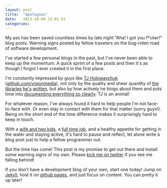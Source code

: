```yaml
---
layout: post
title:  "Apologies"
date:   2013-10-09 13:01:51
categories:
---
```


My ass has been saved countless times by late night "Aha! I got you f*cker!" blog posts. Warning signs posted by fellow travelers on the bug-riden road of software development.

I've started a few personal blogs in the past, but I've never been able to keep up the momentum.  A quick sprint of a few posts and then it's as though I forgot I ever created it in the first place.

I'm constantly impressed by guys like [TJ Holowaychuk][tj] ([github.com/visionmedia][visionmedia]), not only by the quality and shear quantity of [the][1] [libraries][2] [he's][3] [written][4], but also by how actively he blogs about them and puts time into [documenting everything so clearly][rework].  TJ is an animal!

For whatever reason, I've always found it hard to help people I'm not face-to-face with. Or even stay in contact with them for that matter (sorry guys!). Being on the short end of the time difference makes it surprisingly hard to keep in touch.

With a [wife and two kids][instagram], a [full time job][kumu], and a healthy appetite for getting in the water and staying active, it's hard to pause and reflect, let alone write a blog post just to help a fellow programmer out.

But the time has come! This post is my promise to get out there and install some warning signs of my own. Please [kick me on twitter][kick] if you see me falling behind!

If you don't have a development blog of your own, start one today! Jump on [Jekyll][jekyll], host it on [github pages][jekyllgithub], and just focus on content. You can pretty it up later!

[1]: https://github.com/visionmedia/express
[2]: https://github.com/visionmedia/jade
[3]: https://github.com/visionmedia/mocha
[4]: https://github.com/visionmedia/commander.js
[rework]: http://tjholowaychuk.com/post/44267035203/modular-css-preprocessing-with-rework
[tj]: http://tjholowaychuk.com/
[visionmedia]: https://github.com/visionmedia
[instagram]: http://instagram.com/rymohr
[kumu]: http://kumu.io
[kick]: https://twitter.com/intent/tweet?text=kick%20@thesaltybits
[jekyll]: http://jekyllrb.com/
[jekyllgithub]: http://jekyllrb.com/docs/github-pages/
